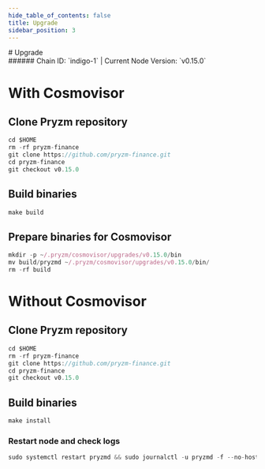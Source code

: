 ```yaml
---
hide_table_of_contents: false
title: Upgrade
sidebar_position: 3
---
```


<div class="h1-with-icon icon-pryzm">
# Upgrade
</div>
###### Chain ID: `indigo-1` | Current Node Version: `v0.15.0`

# With Cosmovisor
## Clone Pryzm repository
```js
cd $HOME
rm -rf pryzm-finance
git clone https://github.com/pryzm-finance.git
cd pryzm-finance
git checkout v0.15.0
 ```

## Build binaries
```js
make build
 ```

## Prepare binaries for Cosmovisor
```js
mkdir -p ~/.pryzm/cosmovisor/upgrades/v0.15.0/bin
mv build/pryzmd ~/.pryzm/cosmovisor/upgrades/v0.15.0/bin/
rm -rf build
```

# Without Cosmovisor
## Clone Pryzm repository
```js
cd $HOME
rm -rf pryzm-finance
git clone https://github.com/pryzm-finance.git
cd pryzm-finance
git checkout v0.15.0
 ```

## Build binaries
```js
make install
 ```

### Restart node and check logs
```js
sudo systemctl restart pryzmd && sudo journalctl -u pryzmd -f --no-hostname -o cat
```